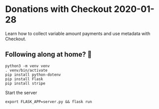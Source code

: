 # Donations with Checkout 2020-01-28

Learn how to collect variable amount payments and use metadata with Checkout.

## Following along at home? 🍿

```
python3 -m venv venv
. venv/bin/activate
pip install python-dotenv
pip install Flask
pip install stripe
```

Start the server

```
export FLASK_APP=server.py && flask run
```
